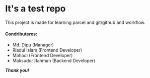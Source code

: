# It's a test repo

This project is made for learning parcel and git/github and workflow.

#### Condributeres:

- Md. Dipu (Manager)
- Riadul Islam (Frontend Developer)
- Mahadi (Frontend Developer)
- Maksudur Rahman (Backend Developer)

_**Thank you!**_
